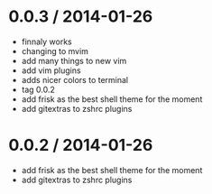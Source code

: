 
0.0.3 / 2014-01-26
==================

 * finnaly works
 * changing to mvim
 * add many things to new vim
 * add vim plugins
 * adds nicer colors to terminal
 * tag 0.0.2
 * add frisk as the best shell theme for the moment
 * add gitextras to zshrc plugins

0.0.2 / 2014-01-26
==================

 * add frisk as the best shell theme for the moment
 * add gitextras to zshrc plugins
